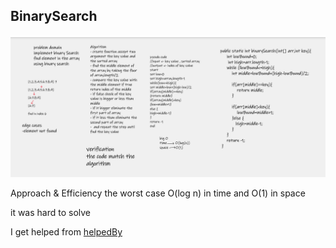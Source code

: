 ## BinarySearch

![BinarySearch](BinarySearch.png)


Approach & Efficiency
 the worst case O(log n) in time and O(1) in space 
 
 it was hard to solve 


I get helped from [helpedBy](https://www.geeksforgeeks.org/binary-search/)